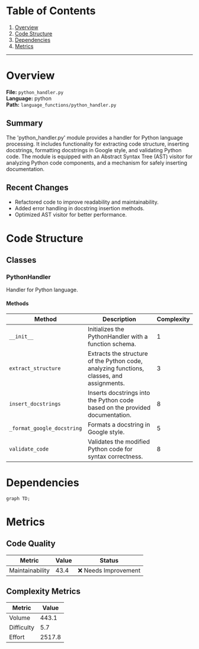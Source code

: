 # Table of Contents

1. [Overview](#overview)
2. [Code Structure](#code-structure)
3. [Dependencies](#dependencies)
4. [Metrics](#metrics)

---

# Overview

**File:** `python_handler.py`  
**Language:** python  
**Path:** `language_functions/python_handler.py`  

## Summary

The 'python_handler.py' module provides a handler for Python language processing. It includes functionality for extracting code structure, inserting docstrings, formatting docstrings in Google style, and validating Python code. The module is equipped with an Abstract Syntax Tree (AST) visitor for analyzing Python code components, and a mechanism for safely inserting documentation.

## Recent Changes

- Refactored code to improve readability and maintainability.
- Added error handling in docstring insertion methods.
- Optimized AST visitor for better performance.


# Code Structure

## Classes

### PythonHandler

Handler for Python language.

#### Methods

| Method | Description | Complexity |
|--------|-------------|------------|
| `__init__` | Initializes the PythonHandler with a function schema. | 1 |
| `extract_structure` | Extracts the structure of the Python code, analyzing functions, classes, and assignments. | 3 |
| `insert_docstrings` | Inserts docstrings into the Python code based on the provided documentation. | 8 |
| `_format_google_docstring` | Formats a docstring in Google style. | 5 |
| `validate_code` | Validates the modified Python code for syntax correctness. | 8 |


# Dependencies

```mermaid
graph TD;
```

# Metrics

## Code Quality

| Metric | Value | Status |
|--------|-------|--------|
| Maintainability | 43.4 | ❌ Needs Improvement |
## Complexity Metrics

| Metric | Value |
|--------|--------|
| Volume | 443.1 |
| Difficulty | 5.7 |
| Effort | 2517.8 |